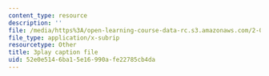 ```yaml
---
content_type: resource
description: ''
file: /media/https%3A/open-learning-course-data-rc.s3.amazonaws.com/2-003sc-engineering-dynamics-fall-2011/52e0e5146ba15e16990afe22785cb4da_1xJJu5p3dD0.vtt
file_type: application/x-subrip
resourcetype: Other
title: 3play caption file
uid: 52e0e514-6ba1-5e16-990a-fe22785cb4da
---
```

